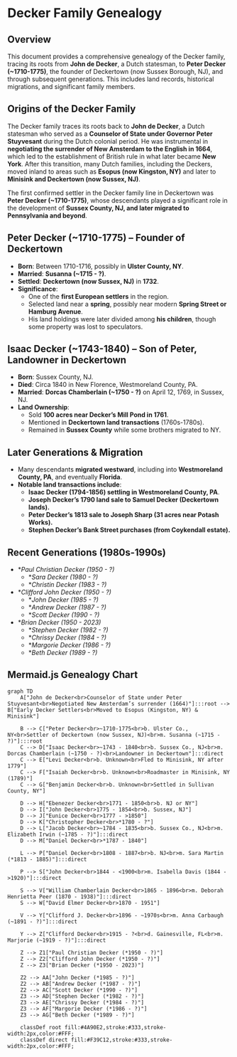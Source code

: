# Decker Family Genealogy

## Overview
This document provides a comprehensive genealogy of the Decker family, tracing its roots from **John de Decker**, a Dutch statesman, to **Peter Decker (~1710-1775)**, the founder of Deckertown (now Sussex Borough, NJ), and through subsequent generations. This includes land records, historical migrations, and significant family members.

## **Origins of the Decker Family**
The Decker family traces its roots back to **John de Decker**, a Dutch statesman who served as a **Counselor of State under Governor Peter Stuyvesant** during the Dutch colonial period. He was instrumental in **negotiating the surrender of New Amsterdam to the English in 1664**, which led to the establishment of British rule in what later became **New York**. After this transition, many Dutch families, including the Deckers, moved inland to areas such as **Esopus (now Kingston, NY)** and later to **Minisink and Deckertown (now Sussex, NJ)**. 

The first confirmed settler in the Decker family line in Deckertown was **Peter Decker (~1710-1775)**, whose descendants played a significant role in the development of **Sussex County, NJ, and later migrated to Pennsylvania and beyond**.

## **Peter Decker (~1710-1775) – Founder of Deckertown**
- **Born**: Between 1710-1716, possibly in **Ulster County, NY**.
- **Married**: **Susanna (~1715 - ?)**.
- **Settled**: **Deckertown (now Sussex, NJ)** in **1732**.
- **Significance**:
  - One of the **first European settlers** in the region.
  - Selected land near a **spring**, possibly near modern **Spring Street or Hamburg Avenue**.
  - His land holdings were later divided among **his children**, though some property was lost to speculators.
  
## **Isaac Decker (~1743-1840) – Son of Peter, Landowner in Deckertown**
- **Born**: Sussex County, NJ.
- **Died**: Circa 1840 in New Florence, Westmoreland County, PA.
- **Married**: **Dorcas Chamberlain (~1750 - ?)** on April 12, 1769, in Sussex, NJ.
- **Land Ownership**:
  - Sold **100 acres near Decker’s Mill Pond in 1761**.
  - Mentioned in **Deckertown land transactions** (1760s-1780s).
  - Remained in **Sussex County** while some brothers migrated to NY.

## **Later Generations & Migration**
- Many descendants **migrated westward**, including into **Westmoreland County, PA**, and eventually **Florida**.
- **Notable land transactions include**:
  - **Isaac Decker (1794-1856) settling in Westmoreland County, PA**.
  - **Joseph Decker’s 1790 land sale to Samuel Decker (Deckertown lands).**
  - **Peter Decker’s 1813 sale to Joseph Sharp (31 acres near Potash Works).**
  - **Stephen Decker’s Bank Street purchases (from Coykendall estate).**

## **Recent Generations (1980s-1990s)**
- **Paul Christian Decker (*1950 - ?)**  
  - **Sara Decker (*1980 - ?)**  
  - **Christin Decker (*1983 - ?)**  
- **Clifford John Decker (*1950 - ?)**  
  - **John Decker (*1985 - ?)**  
  - **Andrew Decker (*1987 - ?)**  
  - **Scott Decker (*1990 - ?)**  
- **Brian Decker (*1950 - 2023)**  
  - **Stephen Decker (*1982 - ?)**  
  - **Chrissy Decker (*1984 - ?)**  
  - **Margorie Decker (*1986 - ?)**  
  - **Beth Decker (*1989 - ?)**  

## **Mermaid.js Genealogy Chart**
```mermaid
graph TD
    A["John de Decker<br>Counselor of State under Peter Stuyvesant<br>Negotiated New Amsterdam’s surrender (1664)"]:::root --> B["Early Decker Settlers<br>Moved to Esopus (Kingston, NY) & Minisink"]

    B --> C["Peter Decker<br>~1710-1775<br>b. Ulster Co., NY<br>Settler of Deckertown (now Sussex, NJ)<br>m. Susanna (~1715 - ?)"]:::root 
    C --> D["Isaac Decker<br>~1743 - 1840<br>b. Sussex Co., NJ<br>m. Dorcas Chamberlain (~1750 - ?)<br>Landowner in Deckertown"]:::direct
    C --> E["Levi Decker<br>b. Unknown<br>Fled to Minisink, NY after 1779"]
    C --> F["Isaiah Decker<br>b. Unknown<br>Roadmaster in Minisink, NY (1789)"]
    C --> G["Benjamin Decker<br>b. Unknown<br>Settled in Sullivan County, NY"]
    
    D --> H["Ebenezer Decker<br>1771 - 1850<br>b. NJ or NY"]
    D --> I["John Decker<br>1775 - 1854<br>b. Sussex, NJ"]
    D --> J["Eunice Decker<br>1777 - >1850"]
    D --> K["Christopher Decker<br>*1780 - ?"]
    D --> L["Jacob Decker<br>~1784 - 1835<br>b. Sussex Co., NJ<br>m. Elizabeth Irwin (~1785 - ?)"]:::direct
    D --> M["Daniel Decker<br>*1787 - 1840"]

    L --> P["Daniel Decker<br>1808 - 1887<br>b. NJ<br>m. Sara Martin (*1813 - 1885)"]:::direct

    P --> S["John Decker<br>1844 - <1900<br>m. Isabella Davis (1844 - >1920)"]:::direct

    S --> V["William Chamberlain Decker<br>1865 - 1896<br>m. Deborah Henrietta Peer (1870 - 1938)"]:::direct
    S --> W["David Elmer Decker<br>1870 - 1951"]

    V --> Y["Clifford J. Decker<br>1896 - ~1970s<br>m. Anna Carbaugh (~1891 - ?)"]:::direct

    Y --> Z["Clifford Decker<br>1915 - ?<br>d. Gainesville, FL<br>m. Marjorie (~1919 - ?)"]:::direct

    Z --> Z1["Paul Christian Decker (*1950 - ?)"]
    Z --> Z2["Clifford John Decker (*1950 - ?)"]
    Z --> Z3["Brian Decker (*1950 - 2023)"]

    Z2 --> AA["John Decker (*1985 - ?)"]
    Z2 --> AB["Andrew Decker (*1987 - ?)"]
    Z2 --> AC["Scott Decker (*1990 - ?)"]
    Z3 --> AD["Stephen Decker (*1982 - ?)"]
    Z3 --> AE["Chrissy Decker (*1984 - ?)"]
    Z3 --> AF["Margorie Decker (*1986 - ?)"]
    Z3 --> AG["Beth Decker (*1989 - ?)"]

    classDef root fill:#4A90E2,stroke:#333,stroke-width:2px,color:#FFF;
    classDef direct fill:#F39C12,stroke:#333,stroke-width:2px,color:#FFF;
